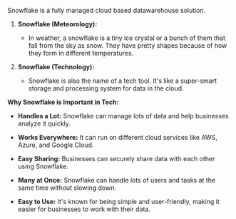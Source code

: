 Snowflake is a fully managed cloud based datawarehouse solution.

1. **Snowflake (Meteorology):**
   - In weather, a snowflake is a tiny ice crystal or a bunch of them that fall from the sky as snow. They have pretty shapes because of how they form in different temperatures.

2. **Snowflake (Technology):**
   - Snowflake is also the name of a tech tool. It's like a super-smart storage and processing system for data in the cloud.

**Why Snowflake is Important in Tech:**
   - **Handles a Lot:** Snowflake can manage lots of data and help businesses analyze it quickly.
   
   - **Works Everywhere:** It can run on different cloud services like AWS, Azure, and Google Cloud.
   
   - **Easy Sharing:** Businesses can securely share data with each other using Snowflake.
   
   - **Many at Once:** Snowflake can handle lots of users and tasks at the same time without slowing down.
   
   - **Easy to Use:** It's known for being simple and user-friendly, making it easier for businesses to work with their data.
